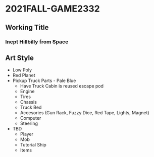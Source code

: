 # 2021FALL-GAME2332

## Working Title

### Inept Hillbilly from Space

## Art Style

* Low Poly
* Red Planet
* Pickup Truck Parts - Pale Blue
  * Have Truck Cabin is reused escape pod
  * Engine
  * Tires
  * Chassis
  * Truck Bed
  * Accesories (Gun Rack, Fuzzy Dice, Red Tape, Lights, Magnet)
  * Computer
  * Steering
* TBD
  * Player
  * Mob
  * Tutorial Ship
  * Items
  
